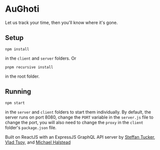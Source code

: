 # AuGhoti

Let us track your time, then you'll know where it's gone.

## Setup

`npm install`

in the `client` and `server` folders. Or

`pnpm recursive install`

in the root folder.

## Running

`npm start`

in the `server` and `client` folders to start them individually. By default, the server runs on port 8080, change the `PORT` variable in the `server.js` file to change the port, you will also need to change the `proxy` in the `client` folder's `package.json` file.

Built on ReactJS with an ExpressJS GraphQL API server by [Steffan Tucker](https://github.com/steffantucker), [Vlad Tsoy](https://github.com/vladislavtsoy), and [Michael Halstead](https://github.com/redmanedigital)
